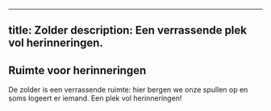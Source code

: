 
---
title: Zolder
description: Een verrassende plek vol herinneringen.
---


## Ruimte voor herinneringen

De zolder is een verrassende ruimte: hier bergen we onze spullen op en soms logeert er iemand. Een plek vol herinneringen!
